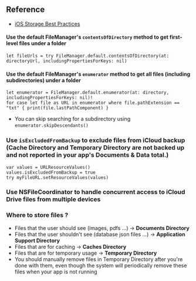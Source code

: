 ## Reference
- [iOS Storage Best Practices](https://developer.apple.com/videos/play/tech-talks/204/)

#### Use the default FileManager's `contentsOfDirectory` method to get first-level files under a folder
```
let fileUrls = try FileManager.default.contentsOfDirectory(at: directoryUrl, includingPropertiesForKeys: nil)
```
#### Use the default FileManager's `enumerator` method to get all files (including subdirectories) under a folder 
```
let enumerator = FileManager.default.enumerator(at: directory, includingPropertiesForKeys: nil)!
for case let file as URL in enumerator where file.pathExtension == "txt" { print(file.lastPathComponent) }
```
- You can skip searching for a subdirectory using `enumerator.skipDescendants()`

### Use `isExcludedFromBackup` to exclude files from iCloud backup (Cache Directory and Temporary Directory are not backed up and not reported in your app's Documents & Data total.)

```
var values = URLResourceValues()
values.isExcludedFromBackup = true
try myFileURL.setResourceValues(values)
```
### Use NSFileCoordinator to handle concurrent access to iCloud Drive files from multiple devices
### Where to store files ?
- Files that the user should see (images, pdfs ...) -> **Documents Directory**
- Files that the user shouldn't see (database json files ...) -> **Application Support Directory**
- Files that are for caching -> **Caches Directory**
- Files that are for temporary usage -> **Temporary Directory**
- You should manually remove files in Temporary Directory after you're done with them, even though the system will periodically remove these files when your app is not running
